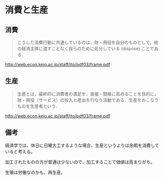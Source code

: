 # 消費と生産

## 消費

> こうした消費行動に共通しているのは，財・用役を自分のものとして，他の経済主体に渡すことなく自らのために処分している (dispose) ことである．

http://web.econ.keio.ac.jp/staff/ito/pdf03/frame.pdf

## 生産

> 生産とは，最終的に消費者の満足を，直接・間接に高めることを目的に，財・用役（サービス）の投入と産出を行なう活動である．生産をおこなうものを生産者という．

http://web.econ.keio.ac.jp/staff/ito/pdf03/frame.pdf

## 備考

経済学では、休日に日曜大工するような場合、生産というよりは余暇を消費していると考える。

加工されたものの方が普通は少ないので、加工することで価値は高まりがち。

生殖は労働なのかも。再生産。
